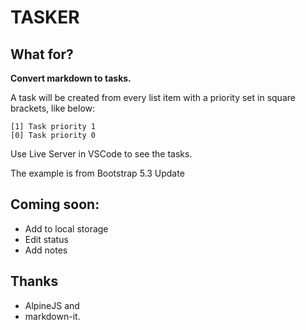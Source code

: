 # TASKER

## What for?

**Convert markdown to tasks.**

A task will be created from every list item with a priority set in square
brackets, like below:

```
[1] Task priority 1
[0] Task priority 0
```

Use Live Server in VSCode to see the tasks.

The example is from Bootstrap 5.3 Update

## Coming soon:

- Add to local storage
- Edit status
- Add notes

## Thanks

- AlpineJS and
- markdown-it.
